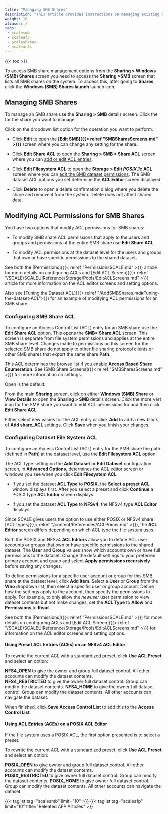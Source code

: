 ```yaml
---
title: "Managing SMB Shares"
description: "This article provides instructions on managing existing SMB shares, adding share ACLs, and managing file system ACLs "
weight: 10
aliases: /
tags:
 - scalesmb
 - scaleafp
 - scaleshares
 - scaleacls
---
```



{{< toc >}}


To access SMB share management options from the **Sharing > Windows (SMB) Shares** screen you need to access the **Sharing >SMB** screen that lists all SMB shares on the system. 
To access this, after going to **Shares**, click the **Windows (SMB) Shares <span class="material-icons">launch</span>** launch icon.

## Managing SMB Shares
To manage an SMB share use the **Sharing > SMB** details screen.
Click the <i class="fa fa-ellipsis-v" aria-hidden="true" title="Options"></i> for the share you want to manage. 

Click on the dropdown list option for the operation you want to perform. 

* Click **Edit** to open the **[Edit SMB]({{< relref "SMBSharesScreens.md" >}})** screen where you can change any setting for the share. 

* Click **Edit Share ACL** to open the  **Sharing > SMB > Share ACL** screen where you can [add or edit ACL entries](#configuring-smb-share-acl). 

* Click **Edit Filesystem ACL** to open the **Storage > Edit *POSIX.1e* ACL** screen where you can [edit the SMB dataset permissions](#configure-dataset-file-system-acl). 
  The SMB dataset ACL options you set determine the **ACL Editor** screen displayed.

* Click **Delete** to open a delete confirmation dialog where you delete the share and remove it from the system. Delete does not affect shared data.

## Modifying ACL Permissions for SMB Shares

You have two options that modify ACL permissions for SMB shares:

* To modify SMB share ACL permissions that apply to the users and groups and permissions of the entire SMB share use **Edit Share ACL**. 

* To modify ACL permissions at the dataset level for the users and groups that own or have specific permissions to the shared dataset. 

See both the [Permissions]({{< relref "PermissionsSCALE.md" >}}) article for more details on configuring ACLs and [Edit ACL Screen]({{< relref "/SCALE/SCALEUIReference/Storage/Pools/EditACLScreens.md" >}}) article for more information on the ACL editor screens and setting options.

Also see [Tuning the Dataset ACL]({{< relref "/AddSMBShares.md#Tuning-the-dataset-ACL">}}) for an example of modifying ACL permissions for an SMB share.

### Configuring SMB Share ACL
To configure an Access Control List (ACL) entry for an SMB share use the **Edit Share ACL** option. This opens the **SMB> Share ACL** screen. 
This screen is separate from file system permissions and applies at the entire SMB share level. 
Changes made to permissions on this screen for the selected SMB share do not apply to other file sharing protocol clients or other SMB shares that export the same share **Path**. 

This ACL determines the browse list if you enable **Access Based Share Enumeration**. See [SMB Share Screens]({{< relref "SMBSharesScreens.md" >}}) for more information on settings.

Open is the default. 

From the main **Sharing** screen, click on either **Windows (SMB) Share** or **View Details** to open the **Sharing > SMB** details screen. 
Click the <span class="material-icons">more_vert</span> icon for the SMB share you want to edit ACL permissions for and then click **Edit Share ACL**. 

Either select new values for the ACL entry or click **Add** to add a new block of **Add share_ACL** settings. 
Click **Save** when you finish your changes.

### Configuring Dataset File System ACL
To configure an Access Control List (ACL) entry for the SMB share the path (defined in **Path**) at the dataset level, use the **Edit Filesystem ACL** option. 

The ACL type setting on the **Add Dataset** or **Edit Dataset** configuration screen, in **Advanced Options**, determines the ACL editor screen or windows you see when you click **Edit Filesystem ACL**.

* If you set the dataset **ACL Type** to **POSIX**, the **Select a preset ACL** window displays first.
  After you select a preset and click **Continue** a POSIX type **ACL Editor** screen displays.

* If you set the dataset **ACL Type** to **NFSv4**, the NFSv4 type **ACL Editor** displays.

Since SCALE gives users the option to use either POSIX or NFSv4 share [ACL types]({{< relref "/content/References/ACLPrimer.md" >}}), the **ACL Editor** screen differs depending on which ACL type the file system uses. 

Both the POSIX and NFSv4 **ACL Editors** allow you to define ACL user accounts or groups that own or have specific permissions to the shared dataset. 
The **User** and **Group** values show which accounts own or have full permissions to the dataset. 
Change the default settings to your preferred primary account and group and select **Apply permissions recursively** before saving any changes.

To define permissions for a specific user account or group for this SMB share at the dataset level, click **Add Item**.
Select a **User** or **Group** from the **Who** dropdown list, then select a specific user or group account.
Define how the settings apply to the account, then specify the permissions to apply.
For example, to only allow the *newuser* user permission to view dataset contents but not make changes, set the **ACL Type** to **Allow** and **Permissions** to **Read**.

See both the [Permissions]({{< relref "PermissionsSCALE.md" >}}) for more details on configuring ACLs and [Edit ACL Screen]({{< relref "/SCALE/SCALEUIReference/Storage/Pools/EditACLScreens.md" >}}) for information on the ACL editor screens and setting options.

#### Using Preset ACL Entries (ACEs) on an NFSv4 ACL Editor
To rewrite the current ACL with a standardized preset, click **Use ACL Preset** and select an option:

**NFS4_OPEN** to give the owner and group full dataset control. All other accounts can modify the dataset contents.  
**NFS4_RESTRICTED** to give the owner full dataset control. Group can modify the dataset contents.
**NFS4_HOME** to give the owner full dataset control. Group can modify the dataset contents. All other accounts can navigate the dataset.

When finished, click **Save Access Control List** to add this to the **Access Control List**.

#### Using ACL Entries (ACEs) on a POSIX ACL Editor
If the file system uses a POSIX ACL, the first option presented is to select a preset. 

To rewrite the current ACL with a standardized preset, click **Use ACL Preset** and select an option:

**POSIX_OPEN** to give owner and group full dataset control. All other accounts can modify the dataset contents.  
**POSIX_RESTRICTED** to give owner full dataset control. Group can modify the dataset contents.
**POSIX_HOME** to give owner full dataset control. Group can modify the dataset contents. All other accounts can navigate the dataset.

{{< taglist tag="scalesmb" limit="10" >}}
{{< taglist tag="scaleafp" limit="10" title="Releated AFP Articles" >}}